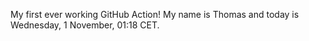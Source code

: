 My first ever working GitHub Action!
My name is Thomas and today is Wednesday, 1 November, 01:18 CET. 
